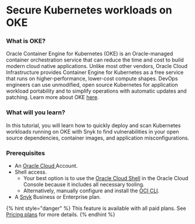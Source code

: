 # Secure Kubernetes workloads on OKE

### What is OKE?

Oracle Container Engine for Kubernetes (OKE) is an Oracle-managed container orchestration service that can reduce the time and cost to build modern cloud native applications. Unlike most other vendors, Oracle Cloud Infrastructure provides Container Engine for Kubernetes as a free service that runs on higher-performance, lower-cost compute shapes. DevOps engineers can use unmodified, open source Kubernetes for application workload portability and to simplify operations with automatic updates and patching. Learn more about OKE [here](https://www.oracle.com/cloud-native/container-engine-kubernetes/).

### What will you learn?

In this tutorial, you will learn how to quickly deploy and scan Kubernetes workloads running on OKE with Snyk to find vulnerabilities in your open source dependencies, container images, and application misconfigurations.

### Prerequisites

* An [Oracle Cloud ](https://cloud.oracle.com)Account.
* Shell access.
  * Your best option is to use the [Oracle Cloud Shell](https://docs.oracle.com/en-us/iaas/Content/API/Concepts/cloudshellintro.htm) in the Oracle Cloud Console because it includes all necessary tooling.
  * Alternatively, manually configure and install the [OCI CLI](https://docs.oracle.com/en-us/iaas/Content/API/SDKDocs/cliinstall.htm).
* A [Snyk](https://snyk.co/udrgA) Business or Enterprise plan.

{% hint style="danger" %}
This feature is available with all paid plans. See [Pricing plans](https://snyk.io/plans/) for more details.
{% endhint %}
